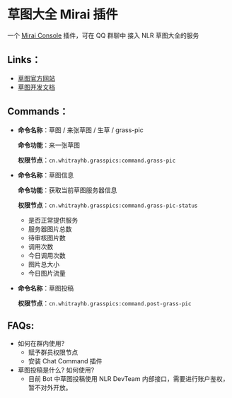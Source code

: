 # 草图大全 Mirai 插件

一个 [Mirai Console](https://github.com/mamoe/mirai-console) 插件，可在 QQ 群聊中 接入 NLR 草图大全的服务

## Links：

- [草图官方网站](https://grass.nlrdev.top)
- [草图开发文档](https://docs.simsoft.top/?doc=grass-dev-doc)

## Commands：

- **命令名称**：草图 / 来张草图 / 生草 / grass-pic
  
  **命令功能**：来一张草图 
  
  **权限节点**：`cn.whitrayhb.grasspics:command.grass-pic`
- **命令名称**：草图信息 
  
  **命令功能**：获取当前草图服务器信息 
  
  **权限节点**：`cn.whitrayhb.grasspics:command.grass-pic-status`
  - 是否正常提供服务
  - 服务器图片总数
  - 待审核图片数
  - 调用次数
  - 今日调用次数
  - 图片总大小
  - 今日图片流量
- **命令名称**：草图投稿
  
  **权限节点**：`cn.whitrayhb.grasspics:command.post-grass-pic`

## FAQs:

- 如何在群内使用?
  - 赋予群员权限节点
  - 安装 Chat Command 插件
- 草图投稿是什么? 如何使用?
  - 目前 Bot 中草图投稿使用 NLR DevTeam 内部接口，需要进行账户鉴权，暂不对外开放。
